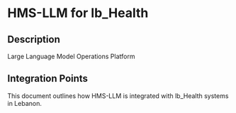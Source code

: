 # HMS-LLM for lb_Health

## Description

Large Language Model Operations Platform

## Integration Points

This document outlines how HMS-LLM is integrated with lb_Health systems in Lebanon.
